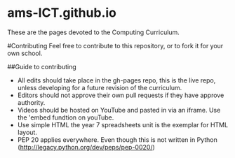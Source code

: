 ams-ICT.github.io
=================

These are the pages devoted to the Computing Curriculum.

#Contributing
Feel free to contribute to this repository, or to fork it for your own school.  

##Guide to contributing
* All edits should take place in the gh-pages repo, this is the live repo, unless developing for a future revision of the curriculum.
* Editors should not approve their own pull requests if they have approve authority.
* Videos should be hosted on YouTube and pasted in via an iframe. Use the 'embed fundtion on youTube.
* Use simple HTML the year 7 spreadsheets unit is the exemplar for HTML layout.
* PEP 20 applies everywhere.  Even though this is not written in Python (http://legacy.python.org/dev/peps/pep-0020/)
